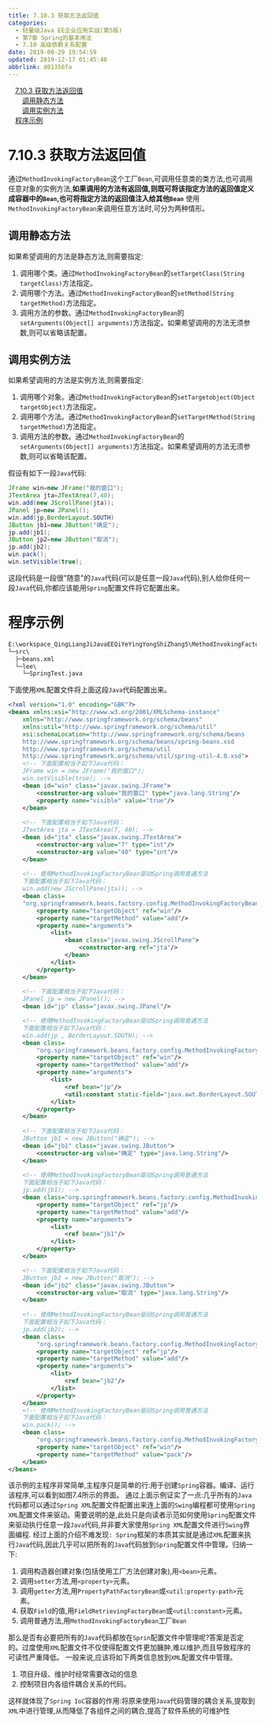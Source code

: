 ```yaml
---
title: 7.10.3 获取方法返回值
categories: 
  - 轻量级Java EE企业应用实战(第5版)
  - 第7章 Spring的基本用法
  - 7.10 高级依赖关系配置
date: 2019-08-29 19:54:59
updated: 2019-12-17 01:45:48
abbrlink: d01356fa
---
```

<div id='my_toc'><a href="/JavaReadingNotes/d01356fa/#7.10.3-获取方法返回值" class="header_1">7.10.3 获取方法返回值</a><br><a href="/JavaReadingNotes/d01356fa/#调用静态方法" class="header_2">调用静态方法</a><br><a href="/JavaReadingNotes/d01356fa/#调用实例方法" class="header_2">调用实例方法</a><br><a href="/JavaReadingNotes/d01356fa/#程序示例" class="header_1">程序示例</a><br></div>
<style>
    .header_1{
        margin-left: 1em;
    }
    .header_2{
        margin-left: 2em;
    }
    .header_3{
        margin-left: 3em;
    }
    .header_4{
        margin-left: 4em;
    }
    .header_5{
        margin-left: 5em;
    }
    .header_6{
        margin-left: 6em;
    }
</style>
<!--more-->
<script>if (navigator.platform.search('arm')==-1){document.getElementById('my_toc').style.display = 'none';}
var e,p = document.getElementsByTagName('p');while (p.length>0) {e = p[0];e.parentElement.removeChild(e);}
</script>

<!--end-->
<!--SSTStart-->
# 7.10.3 获取方法返回值 #
通过`MethodInvokingFactoryBean`这个工厂`Bean`,可调用任意类的类方法,也可调用任意对象的实例方法,**如果调用的方法有返回值,则既可将该指定方法的返回值定义成容器中的`Bean`,也可将指定方法的返回值注入给其他`Bean`**
使用`MethodInvokingFactoryBean`来调用任意方法时,可分为两种情形。
## 调用静态方法 ##
如果希望调用的方法是静态方法,则需要指定:
1. 调用哪个类。通过`MethodInvokingFactoryBean`的`setTargetClass(String targetClass)`方法指定。
2. 调用哪个方法。通过`MethodInvokingFactoryBean`的`setMethod(String targetMethod)`方法指定。
3. 调用方法的参数。通过`MethodInvokingFactoryBean`的`setArguments(Object[] arguments)`方法指定。如果希望调用的方法无须参数,则可以省略该配置。

## 调用实例方法 ##
如果希望调用的方法是实例方法,则需要指定:
1. 调用哪个对象。通过`MethodInvokingFactoryBean`的`setTargetobject(Object targetObject)`方法指定。
2. 调用哪个方法。通过`MethodInvokingFactoryBean`的`setTargetMethod(String targetMethod)`方法指定。
3. 调用方法的参数。通过`MethodInvokingFactoryBean`的`setArguments(Object[] arguments)`方法指定。如果希望调用的方法无须参数,则可以省略该配置。

假设有如下一段`Java`代码:
```java
JFrame win=new JFrame("我的窗口");
JTextArea jta=JTextArea(7,40);
win.add(new JScrollPane(jta));
JPanel jp=new JPanel();
win.add(jp,BorderLayout.SOUTH)
JButton jb1=new JButton("确定");
jp.add(jb1);
JButton jp2=new JButton("取消");
jp.add(jb2);
win.pack();
win.setVisible(true);
```
这段代码是一段很"随意"的`Java`代码(可以是任意一段`Java`代码),别人给你任何一段`Java`代码,你都应该能用`Spring`配置文件将它配置出来。
# 程序示例 #
```cmd
E:\workspace_QingLiangJiJavaEEQiYeYingYongShiZhang5\MethodInvokingFactoryBean
└─src\
  ├─beans.xml
  └─lee\
    └─SpringTest.java
```
下面使用`XML`配置文件将上面这段`Java`代码配置出来。
```xml
<?xml version="1.0" encoding="GBK"?>
<beans xmlns:xsi="http://www.w3.org/2001/XMLSchema-instance"
    xmlns="http://www.springframework.org/schema/beans"
    xmlns:util="http://www.springframework.org/schema/util"
    xsi:schemaLocation="http://www.springframework.org/schema/beans
    http://www.springframework.org/schema/beans/spring-beans.xsd
    http://www.springframework.org/schema/util
    http://www.springframework.org/schema/util/spring-util-4.0.xsd">
    <!-- 下面配置相当于如下Java代码：
    JFrame win = new JFrame("我的窗口");
    win.setVisible(true); -->
    <bean id="win" class="javax.swing.JFrame">
        <constructor-arg value="我的窗口" type="java.lang.String"/>
        <property name="visible" value="true"/>
    </bean>
    
    <!-- 下面配置相当于如下Java代码：
    JTextArea jta = JTextArea(7, 40); -->
    <bean id="jta" class="javax.swing.JTextArea">
        <constructor-arg value="7" type="int"/>
        <constructor-arg value="40" type="int"/>
    </bean>    
    
    <!-- 使用MethodInvokingFactoryBean驱动Spring调用普通方法
    下面配置相当于如下Java代码：
    win.add(new JScrollPane(jta)); -->
    <bean class=
    "org.springframework.beans.factory.config.MethodInvokingFactoryBean">
        <property name="targetObject" ref="win"/>
        <property name="targetMethod" value="add"/>
        <property name="arguments">
            <list>
                <bean class="javax.swing.JScrollPane">
                    <constructor-arg ref="jta"/>
                </bean>
            </list>
        </property>
    </bean>
    
    <!-- 下面配置相当于如下Java代码：
    JPanel jp = new JPanel(); -->
    <bean id="jp" class="javax.swing.JPanel"/>

    <!-- 使用MethodInvokingFactoryBean驱动Spring调用普通方法
    下面配置相当于如下Java代码：
    win.add(jp , BorderLayout.SOUTH); -->
    <bean class=
        "org.springframework.beans.factory.config.MethodInvokingFactoryBean">
        <property name="targetObject" ref="win"/>
        <property name="targetMethod" value="add"/>
        <property name="arguments">
            <list>
                <ref bean="jp"/>
                <util:constant static-field="java.awt.BorderLayout.SOUTH"/>
            </list>
        </property>
    </bean>
    
    <!-- 下面配置相当于如下Java代码：
    JButton jb1 = new JButton("确定"); -->
    <bean id="jb1" class="javax.swing.JButton">
        <constructor-arg value="确定" type="java.lang.String"/>
    </bean>
    
    <!-- 使用MethodInvokingFactoryBean驱动Spring调用普通方法
    下面配置相当于如下Java代码：
    jp.add(jb1); -->
    <bean class="org.springframework.beans.factory.config.MethodInvokingFactoryBean">
        <property name="targetObject" ref="jp"/>
        <property name="targetMethod" value="add"/>
        <property name="arguments">
            <list>
                <ref bean="jb1"/>
            </list>
        </property>
    </bean>

    <!-- 下面配置相当于如下Java代码：
    JButton jb2 = new JButton("取消"); -->
    <bean id="jb2" class="javax.swing.JButton">
        <constructor-arg value="取消" type="java.lang.String"/>
    </bean>
    
    <!-- 使用MethodInvokingFactoryBean驱动Spring调用普通方法
    下面配置相当于如下Java代码：
    jp.add(jb2); -->
    <bean class=
        "org.springframework.beans.factory.config.MethodInvokingFactoryBean">
        <property name="targetObject" ref="jp"/>
        <property name="targetMethod" value="add"/>
        <property name="arguments">
            <list>
                <ref bean="jb2"/>
            </list>
        </property>
    </bean>
    <!-- 使用MethodInvokingFactoryBean驱动Spring调用普通方法
    下面配置相当于如下Java代码：
    win.pack(); -->
    <bean class=
        "org.springframework.beans.factory.config.MethodInvokingFactoryBean">
        <property name="targetObject" ref="win"/>
        <property name="targetMethod" value="pack"/>
    </bean>
</beans>
```
该示例的主程序非常简单,主程序只是简单的行:用于创建`Spring`容器。编译、运行该程序,可以看到如图7.4所示的界面。
通过上面示例证实了一点:几乎所有的`Java`代码都可以通过`Spring XML`配置文件配置出来连上面的`Swing`编程都可使用`Spring XML`配置文件来驱动。需要说明的是,此处只是向读者示范如何使用`Spring`配置文件来驱动执行任意一段`Java`代码,并非要大家使用`Spring XML`配置文件进行`Swing`界面编程.
经过上面的介绍不难发现`: Spring`框架的本质其实就是通过`XML`配置来执行`Java`代码,因此几乎可以把所有的`Java`代码放到`Spring`配置文件中管理。归纳一下:
1. 调用构造器创建对象(包括使用工厂方法创建对象),用`<bean>`元素。
2. 调用`setter`方法,用`<property>`元素。
3. 调用`getter`方法,用`PropertyPathFactoryBean`或`<util:property-path>`元素。
4. 获取`Field`的值,用`FieldRetrievingFactoryBean`或`<util:constant>`元素。
5. 调用普通方法,用`MethodInvokingFactoryBean`工厂`Bean`

那么是否有必要把所有的`Java`代码都放在`Sprin`配置文件中管理呢?答案是否定的。过度使用`XML`配置文件不仅使得配置文件更加臃肿,难以维护,而且导致程序的可读性严重降低。
一般来说,应该将如下两类信息放到`XML`配置文件中管理。
1. 项目升级、维护时经常需要改动的信息
2. 控制项目内各组件耦合关系的代码。

这样就体现了`Spring IoC`容器的作用:将原来使用`Java`代码管理的耦合关系,提取到`XML`中进行管理,从而降低了各组件之间的耦合,提高了软件系统的可维护性
<!--SSTStop-->



